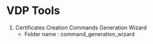 # VDP Tools

1. Certificates Creation Commands Generation Wizard
   - Folder name : command_generation_wizard